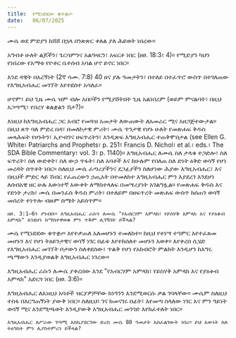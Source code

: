 ```yaml
---
title:  የሚነድደው ቁጥቋጦ
date:   06/07/2025
---
```



ሙሴ ወደ ምድያን ከሸሸ በኋላ በንጽጽር ቀለል ያለ ሕይወት ነበረው።

አግብቶ ሁለት ልጆችን፣ ጌርሳምንና አልዓዛርን፣ አፍርቶ ነበር (ዘፀ. 18:3፣ 4)። የሚድያን ካህን የነበረው የአማቱ የዮቶር ቤተሰብ አባል ሆኖ ይኖር ነበር።

እንደ ዳዊት በእረኝነት (2ኛ ሳሙ. 7:8) 40 ዘና ያሉ ዓመታትን፣ በተለይ በተፈጥሮ ውስጥ በተገለጠው የእግዚአብሔር መገኘት እየተደሰተ አሳለፈ።

ሆኖም፣ ይህ ጊዜ ሙሴ ዝም ብሎ አበቦችን የሚያሸትበት ጊዜ አልነበረም (ወይም ምናልባት፣ በዚህ አጋጣሚ፣ የበረሃ ቁልቋልን ሽታ?)።

እነዚህ ከእግዚአብሔር ጋር አብሮ የመጓዝ አመታት ለውጠውት ለአመራር ሚና አዘጋጅተውታል። በዚህ ጸጥ ባለ ምድረ በዳ፣ በመለኮታዊ ምሪት፣ ሙሴ ጥንታዊ የሆኑ ሁለት የመጽሐፍ ቅዱስ መጻሕፍት የሆኑትን፣ ኢዮብንና ዘፍጥረትን፣ እንዲጽፍ እግዚአብሔር ተጠቅሞበታል (see Ellen G. White፣ Patriarchs and Prophets፣ p. 251፤ Francis D. Nichol፣ et al.፣ eds.፣ The SDA Bible Commentary፣ vol. 3፣ p. 1140)። እግዚአብሔር ለሙሴ ስለ ታላቁ ተጋድሎ፣ ስለ ፍጥረት፣ ስለ ውድቀት፣ ስለ ውኃ ጥፋት፣ ስለ አባቶች እና ከሁሉም የበለጠ ስለ ድነት ዕቅድ ወሳኝ የሆነ መረዳት ሰጥቶት ነበር። ስለዚህ ሙሴ ፈጣሪያችንና ደጋፊያችን ስለሆነው ሕያው እግዚአብሔር፣ እና በዚህች ምድር ላይ ሽብር የፈጠረውን ኃጢአት በተመለከተ እግዚአብሔር ምን እያደረገ እንደሆነ ለሰብአዊ ዘር ሁሉ እውነተኛ እውቀት ለማስተላለፍ በመሣሪያነት አገልግሏል። የመጽሐፍ ቅዱስ እና የድነት ታሪክ፣ ሙሴ በመንፈስ ቅዱስ ምሪት፣ በተለይም በዘፍጥረት መጽሐፍ ውስጥ ከሰጠን ወሳኝ መሰረት ተነጥሎ ብዙም ስሜት አይሰጥም።

`ዘፀ. 3:1–6ን ያንብቡ። እግዚአብሔር ራሱን ለሙሴ "የአብርሃም አምላክ፣ የይስሃቅ አምላክ እና የያዕቆብ አምላክ" እንደሆነ ከማስተዋወቁ ምን ጥቅም ሊገኝበት ይችላል?`

ሙሴ የሚነድደው ቁጥቋጦ እየተቃጠለ አለመሆኑን ተመለከተ። ከዚህ የተነሣ ተዓምር እየተፈጸመ መሆኑን እና የሆነ ትዕይንታዊና ወሳኝ ነገር በፊቱ እየተከሰለተ መሆኑን አወቀ። እየቀረበ ሲሄድ የእግዚአብሔር መገኘት ቦታውን ስለቀደሰው፣ ጥልቅ የሆነ የአክብሮት ምልክት እንዲሆን ከእግሩ ጫማውን እንዲያወልቅ እግዚአብሔር ነገረው።

እግዚአብሔር ራሱን ለሙሴ ያቀረበው እንደ "የአብርሃም አምላክ፣ የይስሃቅ አምላክ እና የያዕቆብ አምላክ" አድርጎ ነበር (ዘፀ. 3:6)።

እግዚአብሔር ለእነዚህ አባቶች ዝርያዎቻቸው ከነዓንን እንደሚወርሱ ቃል ገባላቸው። ሙሴም ስለዚህ ተስፋ በእርግጠኝነት ያውቅ ነበር። ስለዚህ፣ ገና ከመናገሩ በፊት፣ እየመጣ ስላለው ነገር እና ምን ዓይነት ወሳኝ ሚና እንደሚጫወት እንዲያውቅ እግዚአብሔር መንገድ እየከፈተለት ነበር።

`እግዚአብሔር ለሥራው ገጣሚ እስኪያደርገው ድረስ ሙሴ 80 ዓመታት አስፈልገውት ነበረ። ይህ እውነት ስለ ትዕግስት ምን ሊያስተምረን ይችላል?`